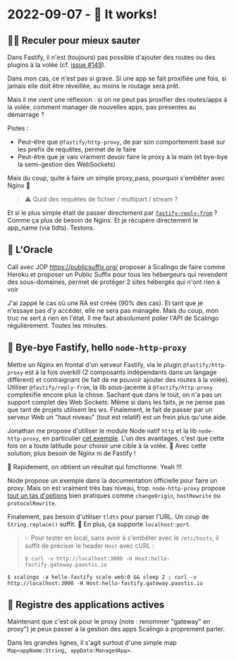 # 2022-09-07 - 🚀 It works!

## 🏃‍♂️ Reculer pour mieux sauter

Dans Fastify, il n'est (toujours) pas possible d'ajouter des routes ou des plugins à la volée (cf. [issue #149](https://github.com/fastify/help/issues/149)).

Dans mon cas, ce n'est pas si grave. 
Si une app se fait proxifiée une fois, si jamais elle doit être réveillée, au moins le routage sera prêt.

Mais il me vient une réflexion : si on ne peut pas proxifier des routes/apps à la volée, comment manager de nouvelles apps, pas présentes au démarrage ?

Pistes :
- Peut-être que `@fastify/http-proxy`, de par son comportement basé sur les prefix de requêtes, permet de le faire
- Peut-être que je vais vraiment devoir faire le proxy à la main (et bye-bye la semi-gestion des WebSockets)

Mais du coup, quite à faire un simple proxy_pass, pourquoi s'embêter avec Nginx 🤔

> ⚠️ Quid des requêtes de fichier / multipart / stream ?

Et si le plus simple était de passer directement par [`fastify-reply-from`](https://github.com/fastify/fastify-reply-from) ? 
Comme ça plus de besoin de Nginx.
Et je récupère directement le app_name (via tldts).
Testons.

## 🔮 L'Oracle

Call avec JOP
https://publicsuffix.org/
proposer à Scalingo de faire comme Heroku et proposer un Public Suffix
pour tous les hébergeurs qui revendent des sous-domaines, permet de protéger 2 sites hébergés qui n'ont rien à voir

J'ai zappé le cas où une RA est créée (90% des cas).
Et tant que je n'essaye pas d'y accéder, elle ne sera pas managée.
Mais du coup, mon truc ne sert à rien en l'état.
Il me faut absolument poller l'API de Scalingo régulièrement.
Toutes les minutes.

## 👋 Bye-bye Fastify, hello `node-http-proxy`

Mettre un Nginx en frontal d'un serveur Fastify, via le plugin `@fastify/http-proxy` est à la fois overkill (2 composants indépendants dans un langage différent) et contraignant (le fait de ne pouvoir ajouter des routes à la volée).
Utiliser `@fastify/reply-from`, la lib sous-jacente à `@fastify/http-proxy` complexifie encore plus la chose.
Sachant que dans le tout, on n'a pas un support complet des Web Sockets.
Même si dans les faits, je ne pense pas que tant de projets utilisent les ws.
Finalement, le fait de passer par un serveur Web un "haut niveau" (tout est relatif) est un frein plus qu'une aide.

Jonathan me propose d'utiliser le module Node natif `http` et la lib `node-http-proxy`, en particulier [cet exemple](https://github.com/http-party/node-http-proxy#setup-a-stand-alone-proxy-server-with-custom-server-logic).
L'un des avantages, c'est que cette fois on a toute latitude pour choisir une cible à la volée.
🙌 Avec cette solution, plus besoin de Nginx ni de Fastify !

🎉 Rapidement, on obtient un résultat qui fonctionne. Yeah !!!

Node propose un exemple dans la documentation officielle pour faire un proxy.
Mais on est vraiment très bas niveau, trop.
`node-http-proxy` propose [tout un tas d'options](https://github.com/http-party/node-http-proxy#options) bien pratiques comme `changeOrigin`, `hostRewrite` ou `protocolRewrite`.  

Finalement, pas besoin d'utiliser `tldts` pour parser l'URL.
Un coup de `String.replace()` suffit.
💪 En plus, ça supporte `localhost:port`. 

> 💡 Pour tester en local, sans avoir à s'embêter avec le `/etc/hosts`, il suffit de préciser le header `Host` avec cURL :
> ```
> $ curl -v http://localhost:3000 -H Host:hello-fastify.gateway.paastis.io
> ```

```shell
$ scalingo -a hello-fastify scale web:0 && sleep 2 ; curl -v http://localhost:3000 -H Host:hello-fastify.gateway.paastis.io
```

## 📖 Registre des applications actives

Maintenant que c'est ok pour le proxy (note : renommer "gateway" en proxy") je peux passer à la gestion des apps Scalingo à proprement parler.

Dans les grandes lignes, il s'agit surtout d'une simple map `Map<appName:String, appData:ManagedApp>`.
